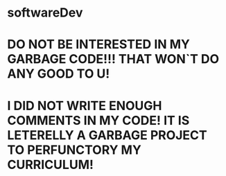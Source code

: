 # softwareDev
#  DO NOT BE INTERESTED IN MY GARBAGE CODE!!! THAT WON`T DO ANY GOOD TO U!
#  I DID NOT WRITE ENOUGH COMMENTS IN MY CODE! IT IS LETERELLY A GARBAGE PROJECT TO PERFUNCTORY MY CURRICULUM!
